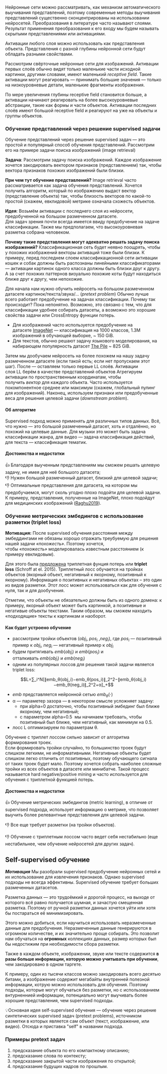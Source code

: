 Нейронные сети можно рассматривать, как механизм автоматического выучивания представлений, поэтому современные методы выучивания представлений существенно сконцентрированы на использовании нейросетей. Преобразования в литературе часто называют слоями. Результат применения преобразования к его входу мы будем называть скрытыми представлениями или активациями.

Активации любого слоя можно использовать как представления объекта. Представления с разной глубины нейронной сети будут обладать разными свойствами.

Рассмотрим свёрточные нейронные сети для изображений. Активации первых слоёв обычно видят только маленькие части исходной картинки, другими словами, имеют маленький _receptive field_. Такие активации могут реагировать — принимать большие значения — только на низкоуровневые детали, маленькие фрагменты изображения.

По мере увеличения глубины receptive field становится больше, а активации начинают реагировать на более высокоуровневые абстракции, такие как формы и части объектов. Активации последних слоёв имеют большой receptive field и реагируют на уже на объекты и группы объектов.

### Обучение представлений через решение supervised задачи

Обучение представлений через решение supervised задач — это простой и популярный способ обучения представлений. Рассмотрим его на примере задачи поиска изображений (image retrieval)

**Задача**: Рассмотрим задачу поиска изображений. Каждое изображение хочется закодировать вектором признаков (представлением) так, чтобы вектора признаков похожих изображений были близки.

**При чем тут обучение представлений?** Image retrieval часто рассматривается как задача обучения представлений. Хочется получить алгоритм, который по изображению выдаст вектор (представление объекта) так, чтобы близость векторов по какой-то простой (скажем, евклидовой) метрике означала схожесть объектов.

**Идея**: Возьмём активации с последнего слоя из нейросети, предобученной на большом размеченном датасете.  
Для задач зрения почти всегда имеется ввиду предобучение на задаче классификации. Также мы предполагаем, что высокоуровневая разметка собрана человеком.

**Почему такие представления могут адекватно решать задачу поиска изображений?** Классификационная сеть будет неявно поощрять, чтобы у похожих изображений векторы активаций тоже были близки. К примеру, перед последнем слоем классификационной сети активации кошек и собак должны быть распознаны линейными классификаторами — активации картинок одного класса должны быть близки друг к другу. А за счет похожих паттернов визуально похожие коты будут находиться ближе друг к другу, чем непохожие.

Для начала нам нужно обучить нейросеть на большом размеченном датасете картинок/текста/звука/... (_pretext problem_)
Обычно лучше всего работает предобучение на задачах классификации. Почему так происходит? Пока непонятно. Возможно, это связано с тем, что для классификации удобнее собирать датасеты, а возможно это хорошие свойства задачи или CrossEntropy функции потерь.

- Для изображений часто используется предобучение на датасете [ImageNet](https://www.image-net.org/) — классификация на 1000 классов, 1.3M изображений в обучающей выборке, ~ 150 GiB.
- Для текстов, обычно решают задачу языкового моделирования, на набирающем популярность датасет [The Pile](https://pile.eleuther.ai/) ~ 825 GiB.

Затем мы дообучаем нейросеть на более похожем на нашу задачу размеченном датасете (если такой есть; если нет пропускаем этот шаг).
После — оставляем только первые LL слоёв. Aктивации слоя LL берём в качестве представлений объектов
Агрегируем активации по пространственным координатам, чтобы получить _вектор_ для каждого объекта. Часто используется покомпонентное среднее или максимум (скажем, глобальный пулинг для изображений).
Наконец, используем признаки или предобученные веса для решения целевой задачи (_downstream problem_).
#### Об алгоритме
Supervised подход можно применять для различных типов данных. Всё, что нужно — это большой размеченный датасет, хоть и отдалённо, но похожий на целевые данные. Для музыки это может быть задача классификации жанра, для видео — задача классификация действий, для текста — классификация тематик.
#### Достоинства и недостатки
👍 Благодаря выученным представлениям мы сможем решать целевую задачу, не имея для неё большого датасета;  
👎 Нужен большой размеченный датасет, близкий для целевой задачи;  
👎 Оптимальные представления для датасета, на котором мы предобучаемся, могут сколь угодно плохо подойти для целевой задачи. К примеру, представления, полученные на ImageNet, плохо подойдут для медицинских изображений ([Raghu2019](https://arxiv.org/abs/1902.07208)).


### Обучение метрических эмбедингов с использование разметки (triplet loss)

**Мотивация:** После supervised обучения расстояния между эмбеддингами не обязаны хорошо отражать треубуемую для решения нашей задачи _«похожесть»_. Поэтому хочется, чтобы _«похожесть»_ моделировалась известным расстоянием (к примеру евклидовым).

Для этого была [предложена](https://arxiv.org/abs/1503.03832) триплетная фунция потерь или **triplet loss** (Schroff at el. 2015). Триплетный лосс обучается на тройках объектов (якорный объект, негативный к якорному, позитивный к якорному). Информация о позитивных и негативных объектах – это один из видов разметки. Этот лосс может использоваться как для обучения с нуля, так и для дообучения.

Отметим, что объекты не обязательно должны быть из одного домена: к примеру, якорный объект может быть картинкой, а позитивные и негативые объекты текстами. Таким образом, мы сможем находить «подходящие» тексты к картинкам и наоборот.

#### Как будет устроено обучение

- рассмотрим тройки объектов ($obj_i$, $pos_i$ ,$neg_i$), где $pos_i$ — позитивный пример к $obj_i$​, $neg_i$​ — негативный пример к $obj_i$
- будем притягивать $emb(obj_i)$ и $emb(pos_i)$ и отталкивать $emb(obj_i)$ и $emb(neg_i)$
- одним из популярных лоссов для решения такой задачи является triplet loss:

$$L=∑_i^N[∥emb_θ(obj_i)−emb_θ(pos_i)∥_2^2−∥emb_θ(obj_i)−emb_θ(neg_i)∥_2^2+α]_+$$

- $emb$ представляется нейронной сетью $emb_θ(⋅)$
- α — параметер зазора — в некотором смысле усложняет задачу:
    - при alpha=0 достаточно, чтобы позитивный эмбединг был ближе якорному, чем негативный;
    - с параметром alpha=0.5  мы начинаем требовать, чтобы позитивный был ближе, чем негативный, как минимум на 0.5.
- лосс L оптимизируем по параметрам θ.

Обучение с триплет лоссом сильно зависит от алгоритма формирования троек.  
Если формировать тройки случайно, то большинство троек будут слишком легкими, не информативными. Негативные объекты будет слишком легко отличить от позитивных, поэтому обучающего сигнала от таких троек будет мало.
Поэтому хочется собрать наиболее сложные тройки из всех объектов в датасете или минибатче.
Такой процесс называется hard negative/positive mining и часто используется для обучения с триплетной функцией потерь.
#### Достоинства и недостатки

👍 Обучение метрических эмбедингов (metric learning), в отличие от supervised подхода, использует информацию о метрике, что позволяет выучить более релевантные представления для целевой задачи.

👎 Все еще требует разметки (на тройки объектов).

👎 Обучение с триплетным лоссом часто ведет себя нестабильно (еще нестабильнее, чем обучение нейросетей для других задач).

## Self-supervised обучение

**_Мотивация_** Мы разобрали supervised предобучение нейронных сетей и их использование для извлечения признаков. Однако supervised подходы не всегда эффективны. Supervised обучение требует больших размеченных датасетов.

Разметка данных — это трудоёмкий и дорогой процесс, на выходе от которого всё равно получается шумная, и зачастую смещенная разметка. Поэтому от ручной разметки данных хочется уйти или хотя бы постараться её минимизировать.

Этого можно добиться, если научиться использовать неразмеченные данные для предобучения. Неразмеченные данные генерируются в огромном количестве, и их значительно проще собирать. Это позволит нам обучаться на **огромных** коллекциях данных, размер которых был бы недостижим при необходимости сбора разметки.

Также в каждом объекте, изображении, звуке или тексте содержится **в разы больше информации, которую можно учитывать при обучении**, чем закодировано в одном таргете.

К примеру, один из тысячи классов можно закодировать всего десятью битами, а изображение содержит мегабайты внутренней полезной информации, котрую можно использовать для обучения. Поэтому подходы, которые могут обучаться без разметки, но с использованием внтурненнией информации, потенциально могут выучивать более хорошие представления, чем supervised подходы.

💡Основная идея self-supervised обучения — обучение через решение синтетических supervised задач (pretext problems), источником разметки в которых является сам объект (текст, изображение, или видео). Отсюда и приставка "self" в названии подхода.

### Примеры pretext задач

1. предсказание объекта по его компактному описанию;
2. предсказание слова по контексту;
3. предсказание закрытой части изображения по открытой;
4. предсказание будущих кадров по прошлым.

